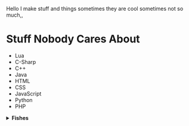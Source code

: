 Hello I make stuff and things sometimes they are cool sometimes not so much,,

# Stuff Nobody Cares About

- Lua
- C-Sharp
- C++
- Java
- HTML
- CSS
- JavaScript
- Python
- PHP

<details>
<summary><b>Fishes</b></summary>

```text
⠀⠀⠀⠀⠀⠀⠀⠀⠀⠀⠀⠀⠀⠀⠀⠀⠀⠀⠀⠀⠀⢀⣤⠶⠶⣄
⠀⠀⠀⠀⠀⠀⠀⠀⠀⠀⠀⠀⠀⠀⠀⠀⠀⠀⠀⠀⢀⣸⠁⠀⠀⠸⣆
⠀⠀⠀⠀⠀⠀⠀⠀⠀⠀⠀⠀⠀⠀⠀⠀⠀⢀⣠⡴⠾⠷⠀⠀⠀⠀⠛⠳⠶⠶⣄⡀
⠀⠀⠀⠀⠀⠀⠀⠀⠀⠀⠀⠀⠀⠀⢀⡤⠞⠋⠀⠀⠀⠀⠀⠀⠀⠀⠀⠀⠀⠀⠀⠉⠷⣄⡀
⠀⠀⠀⠀⠀⠀⠀⠀⠀⣀⣀⣀⡴⠞⠁⠀⠀⠀⠀⠀⠀⠀⠀⠀⠀⠀⠀⠀⠀⠀⠀⠀⠀⠈⠛⣶⡶⠛⠛⠛⠓⠦⣀
⠀⠀⠀⠀⠀⢀⣠⠶⠋⠉⠀⠀⠙⢦⡀⠀⠀⠀⠀⠀⠀⠀⠀⠀⠀⠀⠀⠀⠀⠀⠀⠀⠀⢀⠾⠁⠀⠀⠀⠀⠀⢀⣼⢿⡄
⠀⠀⠀⠀⢠⣾⣁⣀⠀⠀⠀⠀⠀⠀⠙⢆⠀⠀⠀⠀⠀⠀⠀⠀⠀⠀⠀⠀⠀⠀⠀⠀⢀⡿⠀⠀⠀⠀⠀⠀⢠⣿⣿⣿⣷⡆
⠀⠀⠀⣰⣿⣿⣿⣿⡆⠀⠀⠀⠀⠀⠀⠈⣆⠀⠀⠀⠀⠀⠀⠀⠀⠀⠀⠀⠀⠀⠀⠀⢸⡇⠀⠀⠀⠀⠀⠀⠀⠙⠻⠛⢸⢹
⠀⠀⠀⢿⠙⢿⣿⠟⠀⠀⠀⠀⠀⠀⠀⠀⣿⠀⠀⠀⠀⠀⠀⠀⠀⠀⠀⠀⠀⠀⠀⠀⠘⣧⠀⠀⠀⠀⠀⠀⠀⠀⠀⢀⣸⡬
⠀⠀⠀⢸⣆⠈⠀⠀⠀⠀⠀⠀⠀⠀⠀⢠⠏⠀⠀⠀⠀⠀⢠⠀⠀⠀⢠⡀⠀⠀⠀⠀⠀⠘⢧⡀⠀⠀⠀⠀⠀⠀⢀⣴⠟⠁
⠀⠀⠀⠀⠿⣦⡀⠀⠀⠀⠀⠀⠀⢀⡴⠋⠀⠀⠀⠀⠀⠰⣿⡀⠀⠀⣿⣷⠀⠀⠀⠀⠀⠀⠀⠙⠳⠦⡤⠦⠴⠶⣿⣥⣤⣤⣤⡀
⠀⣠⣤⣤⣬⣿⠛⠳⠶⢤⣤⡴⠞⠉⠀⠀⠀⠀⠀⠀⠀⠀⢿⣧⡀⢀⣼⡿⠀⠀⠀⠀⠀⠀⠀⠀⠀⢀⠀⠀⠀⠀⠀⠀⠀⠀⠈⣷
⢸⡏⠀⠀⠀⢀⠀⠀⠀⠀⠀⠀⠀⢀⠀⠀⠀⠀⠀⠀⠀⠀⠈⠻⠿⠿⠛⠁⠀⠀⠀⠀⠀⠀⠀⠀⠀⠀⠀⡄⠀⠳⠄⠀⠀⠀⠀⣿
⠸⡇⠀⠀⠀⠀⡆⠀⠀⠀⠀⠀⠀⠈⠀⠀⠀⠀⠀⠀⠀⠀⠀⠀⠀⠀⠀⠀⠀⠀⠀⠀⠀⠀⠀⠀⠀⠀⠀⠀⠀⣾⡁⠀⠀⠀⣸⠃
⠀⢳⡄⠀⠀⠀⣿⠀⠀⠀⠀⠀⠀⠀⠀⠀⠀⠀⠀⠀⠀⠀⠀⠀⠀⠀⠀⠀⠀⠀⠀⠀⠀⠀⠀⠀⠀⠀⠀⠀⣰⠏⠉⠳⠶⠞⠁
⠀⠀⠛⢦⣤⡴⠻⡄⠀⠀⠀⠀⠀⠀⠀⠀⠀⠀⠀⠀⠀⠀⠀⠀⠀⠀⠀⠀⠀⠀⠀⠀⠀⠀⠀⠀⠀⠀⠀⣰⠟
⠀⠀⠀⠀⠀⠀⠀⠙⣆⠀⠀⠀⠀⠀⠀⠀⠀⠀⠀⠀⠀⠀⠀⠀⠀⠀⠀⠀⠀⠀⠀⠀⠀⠀⠀⠀⠀⢠⡴⠁
⠀⠀⠀⠀⠀⠀⠀⠀⠈⠳⣄⠀⠀⠀⠀⠀⠀⠀⠀⠀⠀⠀⠀⠀⠀⠀⠀⠀⠀⠀⠀⠀⠀⠀⠀⣀⡴⠋
⠀⠀⠀⠀⠀⠀⠀⠀⠀⠀⠈⠑⢢⣄⡀⠀⠀⠀⠀⠀⠀⠀⠀⠀⠀⠀⠀⠀⠀⠀⠀⢀⣠⡴⠊⠁
⠀⠀⠀⠀⠀⠀⠀⠀⠀⠀⠀⠀⠀⠀⠉⠛⠶⠦⡤⣤⠤⠤⠤⠤⠤⠤⠤⣤⠴⠶⠚⠋
```

I lied there's only 1
</details>
